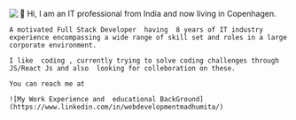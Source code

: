  <a href="https://www.codewars.com/users/maccrin" targetget="_blank"><img align="left" src="https://www.codewars.com/users/maccrin/badges/small" /></a>
   👋 Hi, I am  an IT professional from India and now  living in Copenhagen.

    A motivated Full Stack Developer  having  8 years of IT industry experience encompassing a wide range of skill set and roles in a large corporate environment.
 
    I like  coding , currently trying to solve coding challenges through JS/React Js and also  looking for colleboration on these.
 
    You can reach me at 
    
    ![My Work Experience and  educational BackGround](https://www.linkedin.com/in/webdevelopmentmadhumita/)
